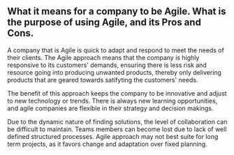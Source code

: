 ## What it means for a company to be Agile. What is the purpose of using Agile, and its Pros and Cons.

A company that is Agile is quick to adapt and respond to meet the needs of their clients. The Agile approach means that the company is highly responsive to its customers' demands, ensuring there is less risk and resource going into producing unwanted products, thereby only delivering products that are geared towards satifyting the customers' needs. 

The benefit of this approach keeps the company to be innovative and adjust to new technology or trends. There is always new learning opportunities, and agile companies are flexible in their strategy and decision makings.

Due to the dynamic nature of finding solutions, the level of collaboration can be difficult to maintain. Teams members can become lost due to lack of well defined structured processes. Agile approach may not best suite for long term projects, as it favors change and adaptation over fixed planning.
